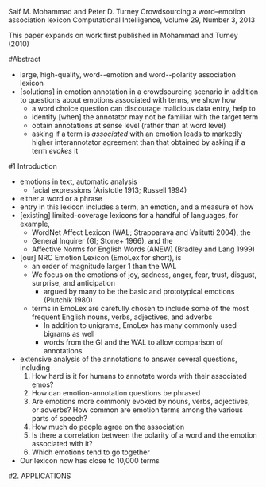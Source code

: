 Saif M. Mohammad and Peter D. Turney
Crowdsourcing a word–emotion association lexicon
Computational Intelligence, Volume 29, Number 3, 2013

This paper expands on work first published in Mohammad and Turney (2010)

#Abstract

* large, high-quality, word--emotion and word--polarity association lexicon
* [solutions] in emotion annotation in a crowdsourcing scenario
  in addition to questions about emotions associated with terms, we show how
  * a word choice question can discourage malicious data entry, help to
  * identify [when] the annotator may not be familiar with the target term
  * obtain annotations at sense level (rather than at word level)
  * asking if a term is _associated_ with an emotion leads to markedly higher
    interannotator agreement than that obtained by asking if a term _evokes_ it

#1 Introduction

* emotions in text, automatic analysis
  * facial expressions (Aristotle 1913; Russell 1994)
* either a word or a phrase
* entry in this lexicon includes a term, an emotion, and a measure of how
* [existing] limited-coverage lexicons for a handful of languages, for example,
  * WordNet Affect Lexicon (WAL; Strapparava and Valitutti 2004), the
  * General Inquirer (GI; Stone+ 1966), and the
  * Affective Norms for English Words (ANEW) (Bradley and Lang 1999)
* [our] NRC Emotion Lexicon (EmoLex for short), is
  * an order of magnitude larger 1 than the WAL
  * We focus on the emotions of joy, sadness, anger, fear, trust, disgust,
    surprise, and anticipation
    * argued by many to be the basic and prototypical emotions (Plutchik 1980)
  * terms in EmoLex are carefully chosen to include some of the most frequent
    English nouns, verbs, adjectives, and adverbs
    * In addition to unigrams, EmoLex has many commonly used bigrams as well
    * words from the GI and the WAL to allow comparison of annotations
* extensive analysis of the annotations to answer several questions, including
  1. How hard is it for humans to annotate words with their associated emos?
  1. How can emotion-annotation questions be phrased
  1. Are emotions more commonly evoked by nouns, verbs, adjectives, or adverbs?
     How common are emotion terms among the various parts of speech?
  1. How much do people agree on the association
  1. Is there a correlation between
    the polarity of a word and the emotion associated with it?
  1. Which emotions tend to go together
* Our lexicon now has close to 10,000 terms

#2. APPLICATIONS

